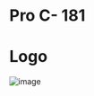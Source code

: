 # Pro C- 181    

# Logo

![image](https://user-images.githubusercontent.com/90602027/189528017-31e2fd83-9756-4f1b-af88-723c83a8e847.png)
